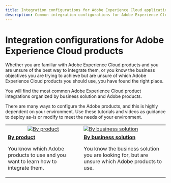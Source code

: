 ```yaml
---
title: Integration configurations for Adobe Experience Cloud applications
description: Common integration configurations for Adobe Experience Cloud applications.
---
```


# Integration configurations for Adobe Experience Cloud products

Whether you are familiar with Adobe Experience Cloud products and you are unsure of the best way to integrate them, or you know the business objectives you are trying to achieve but are unsure of which Adobe Experience Cloud products you should use, you have found the right place.

You will find the most common Adobe Experience Cloud product integrations organized by business solution and Adobe products.  

There are many ways to configure the Adobe products, and this is highly dependent on your environment.  Use these tutorials and videos as guidance to deploy as-is or modify to meet the needs of your environment.

<table>
<tr>
   <td style="vertical-align: middle; text-align: center;">
      <a  href="./integrations-between-applications/overview.md"><img alt="By product" src="https://cdn.experienceleague.adobe.com/thumb/by-product.png"/></a>
   </td>
   <td>
      <a  href="./solution-categories/overview.md"><img alt="By business solution" src="https://cdn.experienceleague.adobe.com/thumb/by-solution.png"/></a>
   </td>  
</tr>
<tr>
   <td>
      <div><strong><a href="./integrations-between-applications/overview.md">By product</a></strong></div>
      <p>
        You know which Adobe products to use and you want to learn how to integrate them.
      </p>
   </td>
   <td>
      <div><strong><a href="./solution-categories/overview.md">By business solution</a></strong></div>
      <p>
        You know the business solution you are looking for, but are unsure which Adobe products to use.
      </p>
   </td>  
</tr>   
</table>
